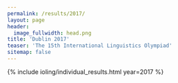 ```yaml
---
permalink: /results/2017/
layout: page
header:
  image_fullwidth: head.png
title: 'Dublin 2017'
teaser: 'The 15th International Linguistics Olympiad'
sitemap: false
---
```


{% include ioling/individual_results.html year=2017 %}